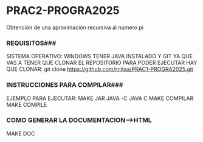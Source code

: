 # PRAC2-PROGRA2025
Obtención de una aproximación recursiva al número pi

### REQUISITOS###

SISTEMA OPERATIVO: WINDOWS
TENER JAVA INSTALADO Y GIT YA QUE VAS A TENER QUE CLONAR EL REPOSITORIO
PARA PODER EJECUTAR HAY QUE CLONAR: 
git clone https://github.com/rriitaa/PRAC1-PROGRA2025.git

### INSTRUCCIONES PARA COMPILAR###
EJEMPLO PARA EJECUTAR: MAKE JAR
JAVA -C
JAVA C
MAKE COMPILAR
MAKE COMPILE


### COMO GENERAR LA DOCUMENTACION-->HTML ###

MAKE DOC
